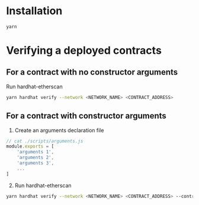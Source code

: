# Installation

```bash
yarn
```

# Verifying a deployed contracts

## For a contract with no constructor arguments

Run hardhat-etherscan

```bash
yarn hardhat verify --network <NETWORK_NAME> <CONTRACT_ADDRESS>
```

## For a contract with constructor arguments

1. Create an arguments declaration file

```js
// cat ./scripts/arguments.js
module.exports = [
	'arguments 1',
	'arguments 2',
	'arguments 3',
	...
]
```

2. Run hardhat-etherscan

```bash
yarn hardhat verify --network <NETWORK_NAME> <CONTRACT_ADDRESS> --contract <PATH_TO_CONTRACT>:<CONTRACT_NAME> --constructor-args ./scripts/arguments.js
```
